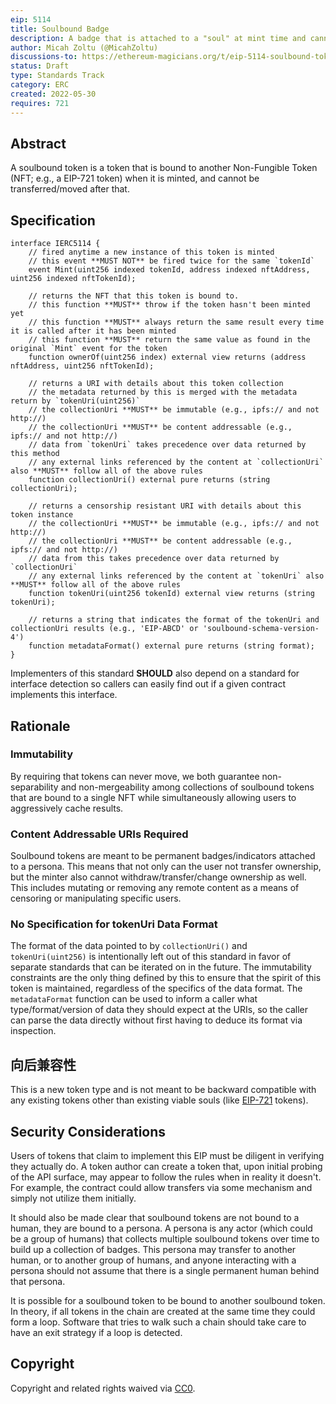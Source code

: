 ```yaml
---
eip: 5114
title: Soulbound Badge
description: A badge that is attached to a "soul" at mint time and cannot be transferred after that.
author: Micah Zoltu (@MicahZoltu)
discussions-to: https://ethereum-magicians.org/t/eip-5114-soulbound-token/9417
status: Draft
type: Standards Track
category: ERC
created: 2022-05-30
requires: 721
---
```


## Abstract
A soulbound token is a token that is bound to another Non-Fungible Token (NFT; e.g., a EIP-721 token) when it is minted, and cannot be transferred/moved after that.

## Specification
```solidity
interface IERC5114 {
    // fired anytime a new instance of this token is minted
    // this event **MUST NOT** be fired twice for the same `tokenId`
    event Mint(uint256 indexed tokenId, address indexed nftAddress, uint256 indexed nftTokenId);

    // returns the NFT that this token is bound to.
    // this function **MUST** throw if the token hasn't been minted yet
    // this function **MUST** always return the same result every time it is called after it has been minted
    // this function **MUST** return the same value as found in the original `Mint` event for the token
    function ownerOf(uint256 index) external view returns (address nftAddress, uint256 nftTokenId);

    // returns a URI with details about this token collection
    // the metadata returned by this is merged with the metadata return by `tokenUri(uint256)`
    // the collectionUri **MUST** be immutable (e.g., ipfs:// and not http://)
    // the collectionUri **MUST** be content addressable (e.g., ipfs:// and not http://)
    // data from `tokenUri` takes precedence over data returned by this method
    // any external links referenced by the content at `collectionUri` also **MUST** follow all of the above rules
    function collectionUri() external pure returns (string collectionUri);

    // returns a censorship resistant URI with details about this token instance
    // the collectionUri **MUST** be immutable (e.g., ipfs:// and not http://)
    // the collectionUri **MUST** be content addressable (e.g., ipfs:// and not http://)
    // data from this takes precedence over data returned by `collectionUri`
    // any external links referenced by the content at `tokenUri` also **MUST** follow all of the above rules
    function tokenUri(uint256 tokenId) external view returns (string tokenUri);

    // returns a string that indicates the format of the tokenUri and collectionUri results (e.g., 'EIP-ABCD' or 'soulbound-schema-version-4')
    function metadataFormat() external pure returns (string format);
}
```

Implementers of this standard **SHOULD** also depend on a standard for interface detection so callers can easily find out if a given contract implements this interface.

## Rationale
### Immutability
By requiring that tokens can never move, we both guarantee non-separability and non-mergeability among collections of soulbound tokens that are bound to a single NFT while simultaneously allowing users to aggressively cache results.
### Content Addressable URIs Required
Soulbound tokens are meant to be permanent badges/indicators attached to a persona. This means that not only can the user not transfer ownership, but the minter also cannot withdraw/transfer/change ownership as well. This includes mutating or removing any remote content as a means of censoring or manipulating specific users.
### No Specification for tokenUri Data Format
The format of the data pointed to by `collectionUri()` and `tokenUri(uint256)` is intentionally left out of this standard in favor of separate standards that can be iterated on in the future. The immutability constraints are the only thing defined by this to ensure that the spirit of this token is maintained, regardless of the specifics of the data format. The `metadataFormat` function can be used to inform a caller what type/format/version of data they should expect at the URIs, so the caller can parse the data directly without first having to deduce its format via inspection.

## 向后兼容性
This is a new token type and is not meant to be backward compatible with any existing tokens other than existing viable souls (like [EIP-721](./eip-721.md) tokens).

## Security Considerations
Users of tokens that claim to implement this EIP must be diligent in verifying they actually do. A token author can create a token that, upon initial probing of the API surface, may appear to follow the rules when in reality it doesn't. For example, the contract could allow transfers via some mechanism and simply not utilize them initially.

It should also be made clear that soulbound tokens are not bound to a human, they are bound to a persona. A persona is any actor (which could be a group of humans) that collects multiple soulbound tokens over time to build up a collection of badges. This persona may transfer to another human, or to another group of humans, and anyone interacting with a persona should not assume that there is a single permanent human behind that persona.

It is possible for a soulbound token to be bound to another soulbound token. In theory, if all tokens in the chain are created at the same time they could form a loop. Software that tries to walk such a chain should take care to have an exit strategy if a loop is detected.

## Copyright
Copyright and related rights waived via [CC0](../LICENSE.md).
